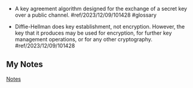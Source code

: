 - A key agreement algorithm designed for the exchange of a secret key over a public channel. #ref/2023/12/09/101428 #glossary

- Diffie-Hellman does key establishment, not encryption. However, the key that it produces may be used for encryption, for further key management operations, or for any other cryptography. #ref/2023/12/09/101428
## My Notes
[Notes](mynotes/diffie-hellman-key-exchange-notes.md)
